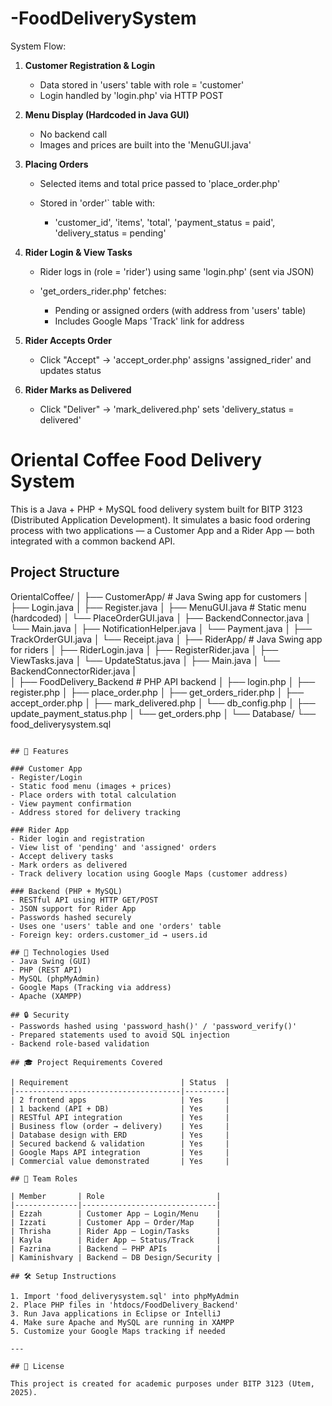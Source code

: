# -FoodDeliverySystem

System Flow:

1. **Customer Registration & Login**

   * Data stored in 'users' table with role = 'customer'
   * Login handled by 'login.php' via HTTP POST

2. **Menu Display (Hardcoded in Java GUI)**

   * No backend call
   * Images and prices are built into the 'MenuGUI.java'

3. **Placing Orders**

   * Selected items and total price passed to 'place_order.php'
   * Stored in 'order'` table with:

     * 'customer_id', 'items', 'total', 'payment_status = paid', 'delivery_status = pending'

4. **Rider Login & View Tasks**

   * Rider logs in (role = 'rider') using same 'login.php' (sent via JSON)
   * 'get_orders_rider.php' fetches:

     * Pending or assigned orders (with address from 'users' table)
     * Includes Google Maps 'Track' link for address

5. **Rider Accepts Order**

   * Click "Accept" → 'accept_order.php' assigns 'assigned_rider' and updates status

6. **Rider Marks as Delivered**

   * Click "Deliver" → 'mark_delivered.php' sets 'delivery_status = delivered'

# Oriental Coffee Food Delivery System

This is a Java + PHP + MySQL food delivery system built for BITP 3123 (Distributed Application Development). It simulates a basic food ordering process with two applications — a Customer App and a Rider App — both integrated with a common backend API.

## Project Structure


OrientalCoffee/
│
├── CustomerApp/            # Java Swing app for customers
│   ├── Login.java
│   ├── Register.java
│   ├── MenuGUI.java        # Static menu (hardcoded)
│   └── PlaceOrderGUI.java
│   ├── BackendConnector.java
│   └── Main.java
│   ├── NotificationHelper.java
│   └── Payment.java
│   ├── TrackOrderGUI.java
│   └── Receipt.java
│
├── RiderApp/               # Java Swing app for riders
│   ├── RiderLogin.java
│   ├── RegisterRider.java
│   ├── ViewTasks.java
│   └── UpdateStatus.java
│   ├── Main.java
│   └── BackendConnectorRider.java
|    
│
├── FoodDelivery_Backend   # PHP API backend
│   ├── login.php
│   ├── register.php
│   ├── place_order.php
│   ├── get_orders_rider.php
│   ├── accept_order.php
│   ├── mark_delivered.php
│   └── db_config.php
│   ├── update_payment_status.php
│   └── get_orders.php
│
└── Database/
└── food_deliverysystem.sql

```

## 🚀 Features

### Customer App
- Register/Login
- Static food menu (images + prices)
- Place orders with total calculation
- View payment confirmation
- Address stored for delivery tracking

### Rider App
- Rider login and registration
- View list of 'pending' and 'assigned' orders
- Accept delivery tasks
- Mark orders as delivered
- Track delivery location using Google Maps (customer address)

### Backend (PHP + MySQL)
- RESTful API using HTTP GET/POST
- JSON support for Rider App
- Passwords hashed securely
- Uses one 'users' table and one 'orders' table
- Foreign key: orders.customer_id → users.id

## 📡 Technologies Used
- Java Swing (GUI)
- PHP (REST API)
- MySQL (phpMyAdmin)
- Google Maps (Tracking via address)
- Apache (XAMPP)

## 🔒 Security
- Passwords hashed using 'password_hash()' / 'password_verify()'
- Prepared statements used to avoid SQL injection
- Backend role-based validation

## 🎓 Project Requirements Covered

| Requirement                         | Status  |
|-------------------------------------|---------|
| 2 frontend apps                     | Yes     |
| 1 backend (API + DB)                | Yes     |
| RESTful API integration             | Yes     |
| Business flow (order → delivery)    | Yes     |
| Database design with ERD            | Yes     |
| Secured backend & validation        | Yes     |
| Google Maps API integration         | Yes     |
| Commercial value demonstrated       | Yes     |

## 👥 Team Roles

| Member       | Role                         |
|--------------|------------------------------|
| Ezzah        | Customer App – Login/Menu    |
| Izzati       | Customer App – Order/Map     |
| Thrisha      | Rider App – Login/Tasks      |
| Kayla        | Rider App – Status/Track     |
| Fazrina      | Backend – PHP APIs           |
| Kaminishvary | Backend – DB Design/Security |

## 🛠️ Setup Instructions

1. Import 'food_deliverysystem.sql' into phpMyAdmin
2. Place PHP files in 'htdocs/FoodDelivery_Backend'
3. Run Java applications in Eclipse or IntelliJ
4. Make sure Apache and MySQL are running in XAMPP
5. Customize your Google Maps tracking if needed

---

## 📄 License

This project is created for academic purposes under BITP 3123 (Utem, 2025).
